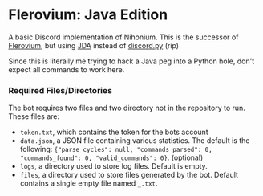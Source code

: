 # Flerovium: Java Edition
A basic Discord implementation of Nihonium.
This is the successor of [Flerovium](https://github.com/Gilbert189/Flerovium), but using [JDA](https://github.com/DV8FromTheWorld/JDA) instead of [discord.py](https://github.com/Rapptz/discord.py) (rip)

Since this is literally me trying to hack a Java peg into a Python hole, don't expect all commands to work here.

### Required Files/Directories
The bot requires two files and two directory not in the repository to run. These files are:
- `token.txt`, which contains the token for the bots account
- `data.json`, a JSON file containing various statistics. The default is the following: `{"parse_cycles": null, "commands_parsed": 0, "commands_found": 0, "valid_commands": 0}`. (optional)
- `logs`, a directory used to store log files. Default is empty.
- `files`, a directory used to store files generated by the bot. Default contains a single empty file named `_.txt`.
